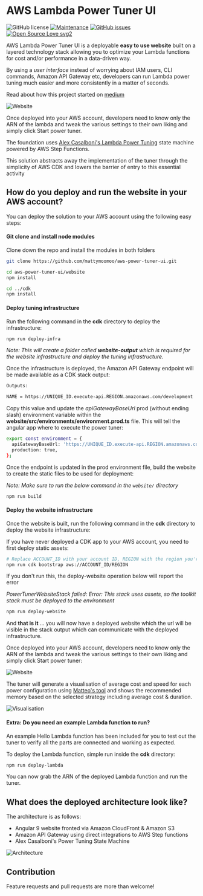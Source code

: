 # AWS Lambda Power Tuner UI

![GitHub license](https://img.shields.io/github/license/mattymoomoo/aws-power-tuner-ui)
[![Maintenance](https://img.shields.io/badge/Maintained%3F-yes-green.svg)](https://GitHub.com/mattymoomoo/aws-power-tuner-ui/graphs/commit-activity)
[![GitHub issues](https://img.shields.io/github/issues/mattymoomoo/aws-power-tuner-ui.svg)](https://github.com/mattymoomoo/aws-power-tuner-ui/issues)
[![Open Source Love svg2](https://badges.frapsoft.com/os/v2/open-source.svg?v=103)](https://github.com/ellerbrock/open-source-badges/)

AWS Lambda Power Tuner UI is a deployable **easy to use website** built on a layered technology stack allowing you to optimize your Lambda functions for cost and/or performance in a data-driven way.

By using a *user interface* instead of worrying about IAM users, CLI commands, Amazon API Gateway etc, developers can run Lambda power tuning much easier and more consistently in a matter of seconds.

Read about how this project started on [medium](https://medium.com/@matthewdorrian/save-money-and-improve-performance-with-the-lambda-power-tuner-ui-bad594176008)

![Website](imgs/website.png?raw=true)

Once deployed into your AWS account, developers need to know only the ARN of the lambda and tweak the various settings to their own liking and simply click Start power tuner.

The foundation uses [Alex Casalboni's Lambda Power Tuning](https://github.com/alexcasalboni/aws-lambda-power-tuning) state machine powered by AWS Step Functions.

This solution abstracts away the implementation of the tuner through the simplicity of AWS CDK and lowers the barrier of entry to this essential activity

## How do you deploy and run the website in your AWS account?

You can deploy the solution to your AWS account using the following easy steps:

#### Git clone and install node modules

Clone down the repo and install the modules in both folders
```bash
git clone https://github.com/mattymoomoo/aws-power-tuner-ui.git

cd aws-power-tuner-ui/website
npm install

cd ../cdk
npm install
```

#### Deploy tuning infrastructure

Run the following command in the **cdk** directory to deploy the infrastructure:

```bash
npm run deploy-infra
```

_Note: This will create a folder called **website-output** which is required for the website infrastructure and deploy the tuning infrastructure._

Once the infrastructure is deployed, the Amazon API Gateway endpoint will be made available as a CDK stack output:

```bash
Outputs:

NAME = https://UNIQUE_ID.execute-api.REGION.amazonaws.com/development
```

Copy this value and update the _apiGatewayBaseUrl_ prod (without ending slash) environment variable within the **website/src/environments/environment.prod.ts** file. This will tell the angular app where to execute the power tuner:

```bash
export const environment = {
  apiGatewayBaseUrl: 'https://UNIQUE_ID.execute-api.REGION.amazonaws.com/development',
  production: true,
};

```

Once the endpoint is updated in the prod environment file, build the website to create the static files to be used for deployment:

_Note: Make sure to run the below command in the `website/` directory_

```bash
npm run build
```
#### Deploy the website infrastructure

Once the website is built, run the following command in the **cdk** directory to deploy the website infrastructure:

If you have never deployed a CDK app to your AWS account, you need to first deploy static assets:
```bash
# Replace ACCOUNT_ID with your account ID, REGION with the region you're working in
npm run cdk bootstrap aws://ACCOUNT_ID/REGION
```

If you don't run this, the deploy-website operation below will report the error

_PowerTunerWebsiteStack failed: Error: This stack uses assets, so the toolkit stack must be deployed to the environment_

```bash
npm run deploy-website
```

And **that is it** ... you will now have a deployed website which the url will be visible in the stack output which can communicate with the deployed infrastructure.

Once deployed into your AWS account, developers need to know only the ARN of the lambda and tweak the various settings to their own liking and simply click Start power tuner:

![Website](imgs/website.png?raw=true)

The tuner will generate a visualisation of average cost and speed for each power configuration using [Matteo's tool](https://github.com/matteo-ronchetti/aws-lambda-power-tuning-ui) and shows the recommended memory based on the selected strategy including average cost & duration.

![Visualisation](imgs/visual.png?raw=true)

#### Extra: Do you need an example Lambda function to run?

An example Hello Lambda function has been included for you to test out the tuner to verify all the parts are connected and working as expected.

To deploy the Lambda function, simple run inside the **cdk** directory:

```bash
npm run deploy-lambda
```

You can now grab the ARN of the deployed Lambda function and run the tuner.

## What does the deployed architecture look like?

The architecture is as follows:

- Angular 9 website fronted via Amazon CloudFront & Amazon S3
- Amazon API Gateway using direct integrations to AWS Step functions
- Alex Casalboni's Power Tuning State Machine

![Architecture](imgs/infrastructure.png?raw=true)


## Contribution

Feature requests and pull requests are more than welcome!
